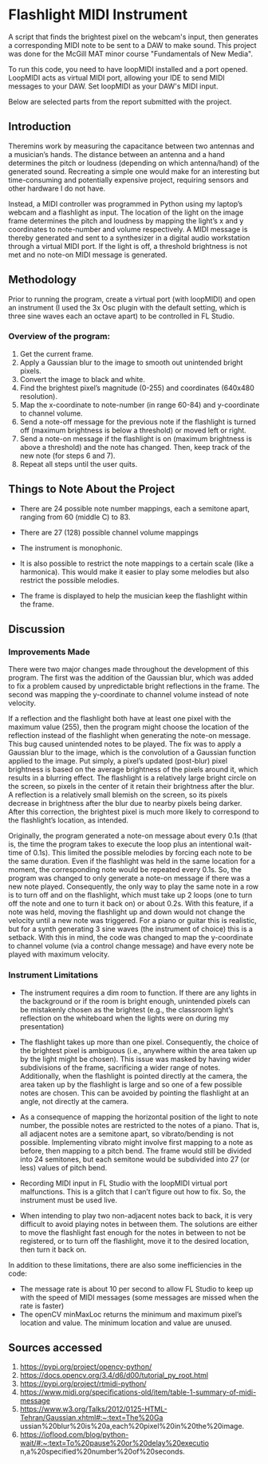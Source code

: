 # Flashlight MIDI Instrument

A script that finds the brightest pixel on the webcam's input, then generates a corresponding MIDI note to be sent to a DAW to make sound.
This project was done for the McGill MAT minor course "Fundamentals of New Media".

To run this code, you need to have loopMIDI installed and a port opened. LoopMIDI acts as virtual MIDI port, allowing your IDE to send MIDI
messages to your DAW. Set loopMIDI as your DAW's MIDI input.

Below are selected parts from the report submitted with the project.

## Introduction
Theremins work by measuring the capacitance between two antennas and a musician’s hands. The distance between an antenna and a hand determines the pitch or loudness (depending on which antenna/hand) of the generated sound. Recreating a simple one would make for an interesting but time-consuming and potentially expensive project, requiring sensors and other hardware I do not have.

Instead, a MIDI controller was programmed in Python using my laptop’s webcam and a flashlight as input. The location of the light on the image frame determines the pitch and loudness by mapping the light’s x and y coordinates to note-number and volume respectively. A MIDI message is thereby generated and sent to a synthesizer in a digital audio workstation through a virtual MIDI port. If the light is off, a threshold brightness is not met and no note-on MIDI message is generated.

## Methodology
Prior to running the program, create a virtual port (with loopMIDI) and open an instrument (I used the 3x Osc plugin with the default setting, which is three sine waves each an octave apart) to be controlled in FL Studio.

### Overview of the program:
1. Get the current frame.
2. Apply a Gaussian blur to the image to smooth out unintended bright pixels.
3. Convert the image to black and white.
4. Find the brightest pixel’s magnitude (0-255) and coordinates (640x480 resolution).
5. Map the x-coordinate to note-number (in range 60-84) and y-coordinate to channel
volume.
6. Send a note-off message for the previous note if the flashlight is turned off (maximum
brightness is below a threshold) or moved left or right.
7. Send a note-on message if the flashlight is on (maximum brightness is above a threshold)
and the note has changed. Then, keep track of the new note (for steps 6 and 7).
8. Repeat all steps until the user quits.

## Things to Note About the Project
- There are 24 possible note number mappings, each a semitone apart, ranging from 60
(middle C) to 83.

- There are 27 (128) possible channel volume mappings

- The instrument is monophonic.

- It is also possible to restrict the note mappings to a certain scale (like a harmonica). This
would make it easier to play some melodies but also restrict the possible melodies.

- The frame is displayed to help the musician keep the flashlight within the frame.

## Discussion
### Improvements Made
There were two major changes made throughout the development of this program. 
The first was the addition of the Gaussian blur, which was added to fix a problem caused by unpredictable bright reflections in the frame. 
The second was mapping the y-coordinate to channel volume instead of note velocity.

If a reflection and the flashlight both have at least one pixel with the maximum value (255), then the program might choose the location of the reflection instead of the flashlight when generating the note-on message. 
This bug caused unintended notes to be played. The fix was to apply a Gaussian blur to the image, which is the convolution of a Gaussian function applied to the image. 
Put simply, a pixel’s updated (post-blur) pixel brightness is based on the average brightness of the pixels around it, which results in a blurring effect. The flashlight is a relatively large bright circle on the screen, so pixels in the center of it retain their brightness after the blur. 
A reflection is a relatively small blemish on the screen, so its pixels decrease in brightness after the blur due to nearby pixels being darker. After this correction, the brightest pixel is much more likely to correspond to the flashlight’s location, as intended.

Originally, the program generated a note-on message about every 0.1s (that is, the time the program takes to execute the loop plus an intentional wait-time of 0.1s). This limited the possible melodies by forcing each note to be the same duration. 
Even if the flashlight was held in the same location for a moment, the corresponding note would be repeated every 0.1s. So, the program was changed to only generate a note-on message if there was a new note played. Consequently, the only way to play the same note in a row is to turn off and on the flashlight, which must take up 2 loops (one to turn off the note and one to turn it back on) or about 0.2s. 
With this feature, if a note was held, moving the flashlight up and down would not change the velocity until a new note was triggered. For a piano or guitar this is realistic, but for a synth generating 3 sine waves (the instrument of choice) this is a setback. 
With this in mind, the code was changed to map the y-coordinate to channel volume (via a control change message) and have every note be played with maximum velocity.

### Instrument Limitations
- The instrument requires a dim room to function. If there are any lights in the background or if the room is bright enough, unintended pixels can be mistakenly chosen as the brightest (e.g., the classroom light’s reflection on the whiteboard when the lights were on during my presentation)

- The flashlight takes up more than one pixel. Consequently, the choice of the brightest pixel is ambiguous (i.e., anywhere within the area taken up by the light might be chosen). This issue was masked by having wider subdivisions of the frame, sacrificing a wider range of notes. Additionally, when the flashlight is pointed directly at the camera, the area taken up by the flashlight is large and so one of a few possible notes are chosen. This can be avoided by pointing the flashlight at an angle, not directly at the camera.

- As a consequence of mapping the horizontal position of the light to note number, the possible notes are restricted to the notes of a piano. That is, all adjacent notes are a semitone apart, so vibrato/bending is not possible. Implementing vibrato might involve first mapping to a note as before, then mapping to a pitch bend. The frame would still be divided into 24 semitones, but each semitone would be subdivided into 27 (or less) values of pitch bend.

- Recording MIDI input in FL Studio with the loopMIDI virtual port malfunctions. This is a glitch that I can’t figure out how to fix. So, the instrument must be used live.

- When intending to play two non-adjacent notes back to back, it is very difficult to avoid playing notes in between them. The solutions are either to move the flashlight fast enough for the notes in between to not be registered, or to turn off the flashlight, move it to the desired location, then turn it back on.

In addition to these limitations, there are also some inefficiencies in the code:
- The message rate is about 10 per second to allow FL Studio to keep up with the speed of
MIDI messages (some messages are missed when the rate is faster)
- The openCV minMaxLoc returns the minimum and maximum pixel’s location and value.
The minimum location and value are unused.

## Sources accessed
1. https://pypi.org/project/opencv-python/
2. https://docs.opencv.org/3.4/d6/d00/tutorial_py_root.html
3. https://pypi.org/project/rtmidi-python/
4. https://www.midi.org/specifications-old/item/table-1-summary-of-midi-message
5. https://www.w3.org/Talks/2012/0125-HTML-Tehran/Gaussian.xhtml#:~:text=The%20Ga
ussian%20blur%20is%20a,each%20pixel%20in%20the%20image.
6. https://ioflood.com/blog/python-wait/#:~:text=To%20pause%20or%20delay%20executio
n,a%20specified%20number%20of%20seconds.
